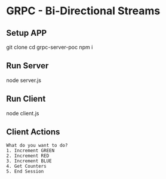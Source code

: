 # GRPC - Bi-Directional Streams

## Setup APP
git clone <url>
cd grpc-server-poc
npm i
## Run Server
node server.js
## Run Client
node client.js


## Client Actions
```
What do you want to do?
1. Increment GREEN
2. Increment RED
3. Increment BLUE
4. Get Counters
5. End Session
```
